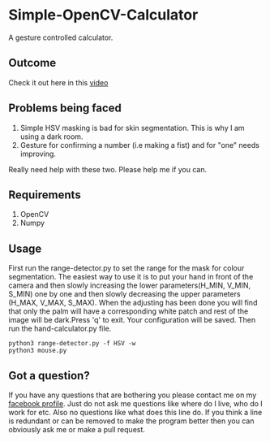 # Simple-OpenCV-Calculator
A gesture controlled calculator.

## Outcome
Check it out here in this <a href ="">video</a>

## Problems being faced
1. Simple HSV masking is bad for skin segmentation. This is why I am using a dark room.
2. Gesture for confirming a number (i.e making a fist) and for "one" needs improving. 

Really need help with these two. Please help me if you can.

## Requirements
1. OpenCV
2. Numpy

## Usage
First run the range-detector.py to set the range for the mask for colour segmentation. The easiest way to use it is to put your hand in front of the camera and then slowly increasing the lower parameters(H_MIN, V_MIN, S_MIN) one by one and then slowly decreasing the upper parameters (H_MAX, V_MAX, S_MAX). When the adjusting has been done you will find that only the palm will have a corresponding white patch and rest of the image will be dark.Press 'q' to exit. Your configuration will be saved. Then run the hand-calculator.py file.

    python3 range-detector.py -f HSV -w
    python3 mouse.py

## Got a question?
If you have any questions that are bothering you please contact me on my <a href = "http://www.facebook.com/dibakar.saha.750">facebook profile</a>. Just do not ask me questions like where do I live, who do I work for etc. Also no questions like what does this line do. If you think a line is redundant or can be removed to make the program better then you can obviously ask me or make a pull request.
